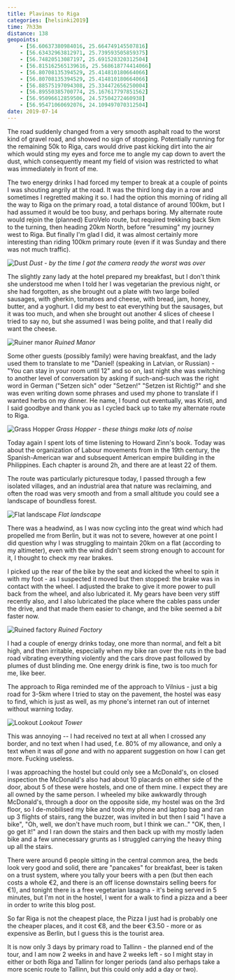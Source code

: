 ```yaml
--- 
title: Plavinas to Riga
categories: [helsinki2019]
time: 7h33m
distance: 138
geopoints:
    - [56.60637380984016, 25.664749145507816]
    - [56.63432963812971, 25.739593505859375]
    - [56.74820513087197, 25.691528320312504]
    - [56.815162565139616, 25.568618774414066]
    - [56.80708135394529, 25.414810180664066]
    - [56.80708135394529, 25.414810180664066]
    - [56.88575197094308, 25.334472656250004]
    - [56.89550385700774, 25.167617797851562]
    - [56.95096612859506, 24.57504272460938]
    - [56.95471060692076, 24.109497070312504]
date: 2019-07-14
---
```


The road suddenly changed from a very smooth asphalt road to the worst kind
of gravel road, and showed no sign of stopping. Potentially running for the
remaining 50k to Riga, cars would drive past kicking dirt into the air which
would sting my eyes and force me to angle my cap down to avert the dust, which
consequently meant my field of vision was restricted to what was immediately
in front of me.

The two energy drinks I had forced my temper to break at a couple of points I
was shouting angrily at the road. It was the third long day in a row and
sometimes I regretted making it so. I had the option this morning of riding
all the way to Riga on the primary road, a total distance of around 100km, but
I had assumed it would be too busy, and perhaps boring. My alternate route
would rejoin the (planned) EuroVelo route, but required trekking back 5km to
the turning, then heading 20km North, before "resuming" my journey west to
Riga. But finally I'm glad I did, it was almost certainly more interesting
than riding 100km primary route (even if it was Sunday and there was not much
traffic).

![Dust](/images/tallinn/2019-07-14/6.JPG)
*Dust - by the time I got the camera ready the worst was over*

The slightly zany lady at the hotel prepared my breakfast, but I don't think
she understood me when I told her I was vegetarian the previous night, or she
had forgotten, as she brought out a plate with two large boiled sausages, with
gherkin, tomatoes and cheese, with bread, jam, honey, butter, and a yoghurt. I
did my best to eat everything but the sausages, but it was too much, and when
she brought out another 4 slices of cheese I tried to say no, but she assumed
I was being polite, and that I really did want the cheese.

![Ruiner manor](/images/tallinn/2019-07-14/1.JPG)
*Ruined Manor*

Some other guests (possibly family) were having breakfast, and the lady used
them to translate to me "Daniel! (speaking in Latvian, or Russian) - "You can
stay in your room until 12" and so on, last night she was switching to another
level of conversation by asking if such-and-such was the right word in German
("Setzen sich" oder "Setzen!" "Setzen ist Richtig?" and she was even writing
down some phrases and used my phone to translate if I wanted herbs on my
dinner. He name, I found out eventually, was Kristi, and I said goodbye and
thank you as I cycled back up to take my alternate route to Riga.

![Grass Hopper](/images/tallinn/2019-07-14/2.JPG)
*Grass Hopper - these things make lots of noise*

Today again I spent lots of time listening to Howard Zinn's book. Today was
about the organization of Labour movements from in the 19th century, the
Spanish-American war and subsequent American empire building in the
Philippines. Each chapter is around 2h, and there are at least 22 of them.

The route was particularly picturesque today, I passed through a few
isolated villages, and an industrial area that nature was reclaiming, and
often the road was very smooth and from a small altitude you could see a
landscape of boundless forest.

![Flat landscape](/images/tallinn/2019-07-14/3.JPG)
*Flat landscape*

There was a headwind, as I was now cycling into the great wind which had
propelled me from Berlin, but it was not to severe, however at one point I did
question why I was struggling to maintain 20km on a flat (according to my
altimeter), even with the wind didn't seem strong enough to account for it, I
thought to check my rear brakes.

I picked up the rear of the bike by the seat and kicked the wheel to spin it
with my foot - as I suspected it moved but then stopped: the brake was in
contact with the wheel. I adjusted the brake to give it more power to pull
back from the wheel, and also lubricated it. My gears have been very stiff recently
also, and I also lubricated the place where the cables pass under the drive,
and that made them easier to change, and the bike seemed a _bit_ faster now.

![Ruined factory](/images/tallinn/2019-07-14/4.JPG)
*Ruined Factory*

I had a couple of energy drinks today, one more than normal, and felt a bit
high, and then irritable, especially when my bike ran over the ruts in the bad
road vibrating everything violently and the cars drove past followed by plumes
of dust blinding me. One energy drink is fine, two is too much for me, like
beer.

The approach to Riga reminded me of the approach to Vilnius - just a big road
for 3-5km where I tried to stay on the pavement, the hostel was easy to find,
which is just as well, as my phone's internet ran out of internet without
warning today.

![Lookout](/images/tallinn/2019-07-14/5.JPG)
*Lookout Tower*

This was annoying -- I had received no text at all when I crossed any border,
and no text when I had used, f.e. 80% of my allowance, and only a text when it
was _all gone_ and with no apparent suggestion on how I can get more. Fucking
useless.

I was approaching the hostel but could only see a McDonald's, on closed
inspection the McDonald's also had about 10 placards on either side of the
door, about 5 of these were hostels, and one of them mine. I expect they are
all owned by the same person. I wheeled my bike awkwardly through McDonald's,
through a door on the opposite side, my hostel was on the 3rd floor, so I
de-mobilised my bike and took my phone and laptop bag and ran up 3 flights of
stairs, rang the buzzer, was invited in but then I said "I have a bike", "Oh,
well, we don't have much room, but I think we can.." "OK, then, I go get it!"
and I ran down the stairs and then back up with my mostly laden bike and a
few unnecessary grunts as I struggled carrying the heavy thing up all the
stairs.

There were around 6 people sitting in the central common area, the beds look
very good and solid, there are "pancakes" for breakfast, beer is taken on a
trust system, where you tally your beers with a pen (but then each costs a
whole €2, and there is an off license downstairs selling beers for €1), and
tonight there is a free vegetarian lasagna - it's being served in 5
minutes, but I'm not in the hostel, I went for a walk to find a pizza and a
beer in order to write this blog post.

So far Riga is not the cheapest place, the Pizza I just had is probably one
the cheaper places, and it cost €8, and the beer €3.50 - more or as expensive
as Berlin, but I guess this is the tourist area.

It is now only 3 days by primary road to Tallinn - the planned end of the
tour, and I am now 2 weeks in and have 2 weeks left - so I might stay in
either or both Riga and Tallinn for longer periods (and also perhaps take a
more scenic route to Tallinn, but this could only add a day or two).
